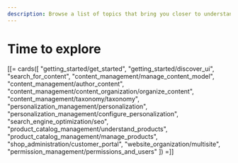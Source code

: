 ```yaml
---
description: Browse a list of topics that bring you closer to understanding Ibexa DXP.
---
```


# Time to explore

[[= cards([
    "getting_started/get_started",
    "getting_started/discover_ui",
    "search_for_content",
    "content_management/manage_content_model",
    "content_management/author_content",
    "content_management/content_organization/organize_content",
    "content_management/taxonomy/taxonomy",
    "personalization_management/personalization",
    "personalization_management/configure_personalization",
    "search_engine_optimization/seo",
    "product_catalog_management/understand_products",
    "product_catalog_management/manage_products",
    "shop_administration/customer_portal",
    "website_organization/multisite",
    "permission_management/permissions_and_users"
]) =]]
